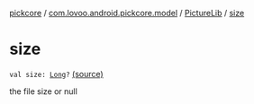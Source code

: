 [pickcore](../../index.md) / [com.lovoo.android.pickcore.model](../index.md) / [PictureLib](index.md) / [size](./size.md)

# size

`val size: `[`Long`](https://kotlinlang.org/api/latest/jvm/stdlib/kotlin/-long/index.html)`?` [(source)](https://github.com/lovoo/android-pickpic/blob/master/pickcore/pickcore/src/main/kotlin/com/lovoo/android/pickcore/model/PictureLib.kt#L28)

the file size or null

